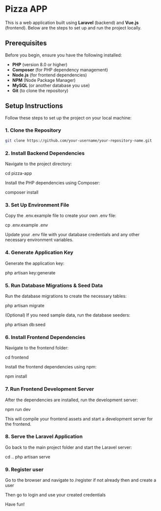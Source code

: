 # Pizza APP

This is a web application built using **Laravel** (backend) and **Vue.js** (frontend). Below are the steps to set up and run the project locally.

## Prerequisites

Before you begin, ensure you have the following installed:

-   **PHP** (version 8.0 or higher)
-   **Composer** (for PHP dependency management)
-   **Node.js** (for frontend dependencies)
-   **NPM** (Node Package Manager)
-   **MySQL** (or another database you use)
-   **Git** (to clone the repository)

## Setup Instructions

Follow these steps to set up the project on your local machine:

### 1. Clone the Repository

```bash
git clone https://github.com/your-username/your-repository-name.git

```

### 2. Install Backend Dependencies

Navigate to the project directory:

cd pizza-app

Install the PHP dependencies using Composer:

composer install

### 3. Set Up Environment File

Copy the .env.example file to create your own .env file:

cp .env.example .env

Update your .env file with your database credentials and any other necessary environment variables.

### 4. Generate Application Key

Generate the application key:

php artisan key:generate

### 5. Run Database Migrations & Seed Data

Run the database migrations to create the necessary tables:

php artisan migrate

(Optional) If you need sample data, run the database seeders:

php artisan db:seed

### 6. Install Frontend Dependencies

Navigate to the frontend folder:

cd frontend

Install the frontend dependencies using npm:

npm install

### 7. Run Frontend Development Server

After the dependencies are installed, run the development server:

npm run dev

This will compile your frontend assets and start a development server for the frontend.

### 8. Serve the Laravel Application

Go back to the main project folder and start the Laravel server:

cd ..
php artisan serve

### 9. Register user

Go to the browser and navigate to /register if not already then and create a user

Then go to login and use your created credentials

Have fun!
